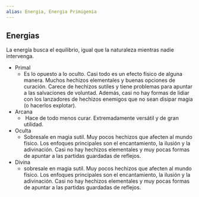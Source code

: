 ```yaml
---
alias: Energia, Energia Primigenia
---
```


## Energias

La energía busca el equilibrio, igual que la naturaleza mientras nadie intervenga.

- Primal
	- Es lo opuesto a lo oculto. Casi todo es un efecto físico de alguna manera. Muchos hechizos elementales y buenas opciones de curación. Carece de hechizos sutiles y tiene problemas para apuntar a las salvaciones de voluntad. Además, casi no hay formas de lidiar con los lanzadores de hechizos enemigos que no sean disipar magia (o hacerlos explotar).
- Arcana
	-  Hace de todo menos curar. Extremadamente versátil y de gran utilidad.
- Oculta 
	- Sobresale en magia sutil. Muy pocos hechizos que afecten al mundo físico. Los enfoques principales son el encantamiento, la ilusión y la adivinación. Casi no hay hechizos elementales y muy pocas formas de apuntar a las partidas guardadas de reflejos.
- Divina 
	- sobresale en magia sutil. Muy pocos hechizos que afecten al mundo físico. Los enfoques principales son el encantamiento, la ilusión y la adivinación. Casi no hay hechizos elementales y muy pocas formas de apuntar a las partidas guardadas de reflejos.